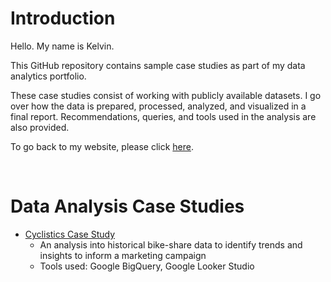 # Introduction

Hello. My name is Kelvin.

This GitHub repository contains sample case studies as part of my data analytics portfolio.

These case studies consist of working with publicly available datasets. I go over how the data is prepared, processed, analyzed, and visualized in a final report. Recommendations, queries, and tools used in the analysis are also provided. 

To go back to my website, please click [here](https://kelvinchen.me). 

<br>

# Data Analysis Case Studies

* [Cyclistics Case Study](https://github.com/kelvsc/data-analysis/tree/cyclistics-case-study)
    * An analysis into historical bike-share data to identify trends and insights to inform a marketing campaign
    * Tools used: Google BigQuery, Google Looker Studio
